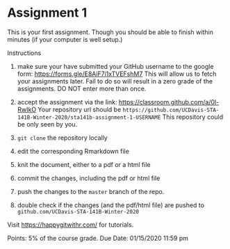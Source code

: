 # Assignment 1


This is your first assignment. Though you should be able to finish within minutes (if your computer is well setup.)

Instructions

1. make sure your have submitted your GitHub username to the google form: https://forms.gle/E8AiF7i1xTVEFshM7
    This will allow us to fetch your assignments later. Fail to do so will result in a zero grade of the assignments. DO NOT enter more than once.

1. accept the assignment via the link: https://classroom.github.com/a/0l-RwIkO
    Your repository url should be `https://github.com/UCDavis-STA-141B-Winter-2020/sta141b-assignment-1-USERNAME`
    This repository could be only seen by you.
1. `git clone` the repository locally
1. edit the corresponding Rmarkdown file
1. knit the document, either to a pdf or a html file
1. commit the changes, including the pdf or html file
1. push the changes to the `master` branch of the repo.
1. double check if the changes (and the pdf/html file) are pushed to `github.com/UCDavis-STA-141B-Winter-2020`


Visit https://happygitwithr.com/ for tutorials.


Points: 5% of the course grade.
Due Date: 01/15/2020 11:59 pm
